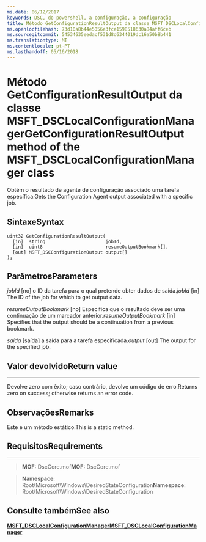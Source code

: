 ```yaml
---
ms.date: 06/12/2017
keywords: DSC, do powershell, a configuração, a configuração
title: Método GetConfigurationResultOutput da classe MSFT_DSCLocalConfigurationManager
ms.openlocfilehash: 73d10a8b44e5056e3fce1598518630a84aff6ceb
ms.sourcegitcommit: 54534635eedacf531d8d6344019dc16a50b8b441
ms.translationtype: MT
ms.contentlocale: pt-PT
ms.lasthandoff: 05/16/2018
---
```

# <a name="getconfigurationresultoutput-method-of-the-msftdsclocalconfigurationmanager-class"></a><span data-ttu-id="ff1f7-103">Método GetConfigurationResultOutput da classe MSFT_DSCLocalConfigurationManager</span><span class="sxs-lookup"><span data-stu-id="ff1f7-103">GetConfigurationResultOutput method of the MSFT_DSCLocalConfigurationManager class</span></span>

<span data-ttu-id="ff1f7-104">Obtém o resultado de agente de configuração associado uma tarefa específica.</span><span class="sxs-lookup"><span data-stu-id="ff1f7-104">Gets the Configuration Agent output associated with a specific job.</span></span>

<a name="syntax"></a><span data-ttu-id="ff1f7-105">Sintaxe</span><span class="sxs-lookup"><span data-stu-id="ff1f7-105">Syntax</span></span>
------

```mof
uint32 GetConfigurationResultOutput(
  [in]  string                      jobId,
  [in]  uint8                       resumeOutputBookmark[],
  [out] MSFT_DSCConfigurationOutput output[]
);
```

<a name="parameters"></a><span data-ttu-id="ff1f7-106">Parâmetros</span><span class="sxs-lookup"><span data-stu-id="ff1f7-106">Parameters</span></span>
----------

<span data-ttu-id="ff1f7-107">*jobId* \[no\] o ID da tarefa para o qual pretende obter dados de saída.</span><span class="sxs-lookup"><span data-stu-id="ff1f7-107">*jobId* \[in\] The ID of the job for which to get output data.</span></span>

<span data-ttu-id="ff1f7-108">*resumeOutputBookmark* \[no\] Especifica que o resultado deve ser uma continuação de um marcador anterior.</span><span class="sxs-lookup"><span data-stu-id="ff1f7-108">*resumeOutputBookmark* \[in\] Specifies that the output should be a continuation from a previous bookmark.</span></span>

<span data-ttu-id="ff1f7-109">*saída* \[saída\] a saída para a tarefa especificada.</span><span class="sxs-lookup"><span data-stu-id="ff1f7-109">*output* \[out\] The output for the specified job.</span></span>

## <a name="return-value"></a><span data-ttu-id="ff1f7-110">Valor devolvido</span><span class="sxs-lookup"><span data-stu-id="ff1f7-110">Return value</span></span>
------------

<span data-ttu-id="ff1f7-111">Devolve zero com êxito; caso contrário, devolve um código de erro.</span><span class="sxs-lookup"><span data-stu-id="ff1f7-111">Returns zero on success; otherwise returns an error code.</span></span>

## <a name="remarks"></a><span data-ttu-id="ff1f7-112">Observações</span><span class="sxs-lookup"><span data-stu-id="ff1f7-112">Remarks</span></span>

<span data-ttu-id="ff1f7-113">Este é um método estático.</span><span class="sxs-lookup"><span data-stu-id="ff1f7-113">This is a static method.</span></span>

## <a name="requirements"></a><span data-ttu-id="ff1f7-114">Requisitos</span><span class="sxs-lookup"><span data-stu-id="ff1f7-114">Requirements</span></span>
------------
><span data-ttu-id="ff1f7-115">**MOF:** DscCore.mof</span><span class="sxs-lookup"><span data-stu-id="ff1f7-115">**MOF:** DscCore.mof</span></span>

><span data-ttu-id="ff1f7-116">**Namespace**: Root\Microsoft\Windows\DesiredStateConfiguration</span><span class="sxs-lookup"><span data-stu-id="ff1f7-116">**Namespace**: Root\Microsoft\Windows\DesiredStateConfiguration</span></span>


## <a name="see-also"></a><span data-ttu-id="ff1f7-117">Consulte também</span><span class="sxs-lookup"><span data-stu-id="ff1f7-117">See also</span></span>


[<span data-ttu-id="ff1f7-118">**MSFT_DSCLocalConfigurationManager**</span><span class="sxs-lookup"><span data-stu-id="ff1f7-118">**MSFT_DSCLocalConfigurationManager**</span></span>](msft-dsclocalconfigurationmanager.md)